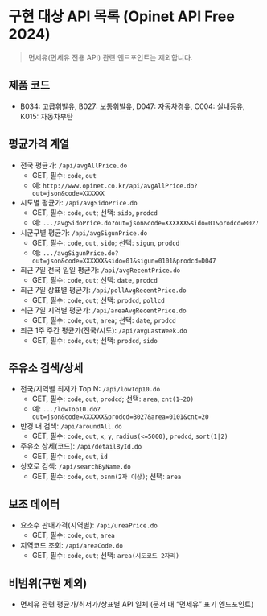 # 구현 대상 API 목록 (Opinet API Free 2024)

> 면세유(면세유 전용 API) 관련 엔드포인트는 제외합니다.

## 제품 코드
- B034: 고급휘발유, B027: 보통휘발유, D047: 자동차경유, C004: 실내등유, K015: 자동차부탄

## 평균가격 계열
- 전국 평균가: `/api/avgAllPrice.do`
  - GET, 필수: `code`, `out`
  - 예: `http://www.opinet.co.kr/api/avgAllPrice.do?out=json&code=XXXXXX`
- 시도별 평균가: `/api/avgSidoPrice.do`
  - GET, 필수: `code`, `out`; 선택: `sido`, `prodcd`
  - 예: `.../avgSidoPrice.do?out=json&code=XXXXXX&sido=01&prodcd=B027`
- 시군구별 평균가: `/api/avgSigunPrice.do`
  - GET, 필수: `code`, `out`, `sido`; 선택: `sigun`, `prodcd`
  - 예: `.../avgSigunPrice.do?out=json&code=XXXXXX&sido=01&sigun=0101&prodcd=D047`
- 최근 7일 전국 일일 평균가: `/api/avgRecentPrice.do`
  - GET, 필수: `code`, `out`; 선택: `date`, `prodcd`
- 최근 7일 상표별 평균가: `/api/pollAvgRecentPrice.do`
  - GET, 필수: `code`, `out`; 선택: `prodcd`, `pollcd`
- 최근 7일 지역별 평균가: `/api/areaAvgRecentPrice.do`
  - GET, 필수: `code`, `out`, `area`; 선택: `date`, `prodcd`
- 최근 1주 주간 평균가(전국/시도): `/api/avgLastWeek.do`
  - GET, 필수: `code`, `out`; 선택: `prodcd`, `sido`

## 주유소 검색/상세
- 전국/지역별 최저가 Top N: `/api/lowTop10.do`
  - GET, 필수: `code`, `out`, `prodcd`; 선택: `area`, `cnt(1~20)`
  - 예: `.../lowTop10.do?out=json&code=XXXXXX&prodcd=B027&area=0101&cnt=20`
- 반경 내 검색: `/api/aroundAll.do`
  - GET, 필수: `code`, `out`, `x`, `y`, `radius(<=5000)`, `prodcd`, `sort(1|2)`
- 주유소 상세(코드): `/api/detailById.do`
  - GET, 필수: `code`, `out`, `id`
- 상호로 검색: `/api/searchByName.do`
  - GET, 필수: `code`, `out`, `osnm(2자 이상)`; 선택: `area`

## 보조 데이터
- 요소수 판매가격(지역별): `/api/ureaPrice.do`
  - GET, 필수: `code`, `out`, `area`
- 지역코드 조회: `/api/areaCode.do`
  - GET, 필수: `code`, `out`; 선택: `area(시도코드 2자리)`

## 비범위(구현 제외)
- 면세유 관련 평균가/최저가/상표별 API 일체 (문서 내 “면세유” 표기 엔드포인트)

